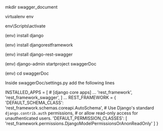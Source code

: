 mkdir swagger_document

virtualenv env

env\Scripts\activate

(env) install django

(env) install djangorestframework

(env) install django-rest-swagger

(env) django-admin startproject swaggerDoc

(env) cd swaggerDoc


Inside swaggerDoc/settings.py add the following lines 

INSTALLED_APPS = [
    # [django core apps]
     ...
    'rest_framework',
    'rest_framework_swagger',
]
...
REST_FRAMEWORK = {
    'DEFAULT_SCHEMA_CLASS': 'rest_framework.schemas.coreapi.AutoSchema',
    # Use Django's standard `django.contrib.auth` permissions,
    # or allow read-only access for unauthenticated users.
    'DEFAULT_PERMISSION_CLASSES': [
        'rest_framework.permissions.DjangoModelPermissionsOrAnonReadOnly'
    ]
}
